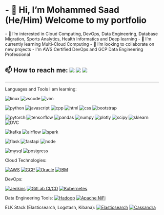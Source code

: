 <h1>- 👋 Hi, I’m Mohammed Saad (He/Him) 
 Welcome to my portfolio</h1>
- 👀 I’m interested in Cloud Computing, DevOps, Data Engineering, Database Migration, Sports Analytics, Health Informatics and Deep learning
- 🌱 I’m currently learning Multi-Cloud Computing
- 💞️ I’m looking to collaborate on new projects
- I'm AWS Certified DevOps and GCP Data Engineering Professional

📫 How to reach me:
<a href="https://twitter.com/Mohamme43073045?t=V2VGq-qo8elg7fkb4AwiSA&s=09"><img src="https://img.shields.io/badge/Twitter-%231DA1F2.svg?style=for-the-badge&logo=Twitter&logoColor=white"></a>
<a href="https://www.linkedin.com/in/badruddin-saad"><img src="https://img.shields.io/badge/linkedin-%230077B5.svg?style=for-the-badge&logo=linkedin&logoColor=white"></a>
<a href="mailto:badruddinsaad14@gmail.com"><img src="https://img.shields.io/badge/Gmail-D14836?style=for-the-badge&logo=gmail&logoColor=white"></a>
---
<!---
msaad7777/msaad7777 is a ✨ special ✨ repository because its `README.md` (this file) appears on your GitHub profile.
You can click the Preview link to take a look at your changes.
--->
---

Languages and Tools I am learning:

![linux](https://img.shields.io/badge/-Linux-black?style=flat&logo=linux)
![vscode](https://img.shields.io/badge/-VS_Code-black?style=flat&logo=visual-studio-code)
![vim](https://img.shields.io/badge/-Vim-black?style=flat&logo=vim)

![python](https://img.shields.io/badge/-Python-black?style=flat&logo=python)
![javascript](https://img.shields.io/badge/-JavaScript-black?style=flat&logo=javascript)
![cpp](https://img.shields.io/badge/-C++-black?style=flat&logo=c%2B%2B)
![html](https://img.shields.io/badge/-HTML-black?style=flat&logo=html5)
![css](https://img.shields.io/badge/-CSS-black?style=flat&logo=css3)
![bootstrap](https://img.shields.io/badge/-Bootstrap-black?style=flat&logo=bootstrap)

![pytorch](https://img.shields.io/badge/-PyTorch-black?style=flat&logo=pytorch)
![tensorflow](https://img.shields.io/badge/-TensorFlow-black?style=flat&logo=tensorflow)
![pandas](https://img.shields.io/badge/-Pandas-black?style=flat&logo=pandas)
![numpy](https://img.shields.io/badge/-NumPy-black?style=flat&logo=numpy)
![plotly](https://img.shields.io/badge/-Plotly-black?style=flat&logo=plotly)
![scipy](https://img.shields.io/badge/-SciPy-black?style=flat&logo=scipy)
![sklearn](https://img.shields.io/badge/-Scikit_Learn-black?style=flat&logo=scikit-learn)
![DVC](https://img.shields.io/badge/-DVC-black?style=flat&logo=data-version-control)

![kafka](https://img.shields.io/badge/-Kafka-black?style=flat&logo=apache-kafka)
![airflow](https://img.shields.io/badge/-Airflow-black?style=flat&logo=apache-airflow)
![spark](https://img.shields.io/badge/-Spark-black?style=flat&logo=apache-spark)

![flask](https://img.shields.io/badge/-Flask-black?style=flat&logo=flask)
![fastapi](https://img.shields.io/badge/-FastAPI-black?style=flat&logo=fastapi)
![node](https://img.shields.io/badge/-Node.js-black?style=flat&logo=node.js)

![mysql](https://img.shields.io/badge/-MySQL-black?style=flat&logo=mysql)
![postgress](https://img.shields.io/badge/-PostgreSQL-black?style=flat&logo=postgresql)

Cloud Technologies:

[![AWS](https://img.shields.io/badge/-AWS-black?style=flat&logo=amazon-aws)](https://aws.amazon.com/)
[![GCP](https://img.shields.io/badge/-GCP-black?style=flat&logo=google-cloud-platform)](https://cloud.google.com/)
[![Oracle](https://img.shields.io/badge/-Oracle-black?style=flat&logo=oracle)](https://www.oracle.com/)
[![IBM](https://img.shields.io/badge/-IBM-black?style=flat&logo=IBM)](https://www.ibm.com/)


DevOps:

[![Jenkins](https://img.shields.io/badge/-Jenkins-black?style=flat&logo=jenkins)](https://jenkins.io/)
[![GitLab CI/CD](https://img.shields.io/badge/-GitLab%20CI/CD-black?style=flat&logo=gitlab)](https://about.gitlab.com/product/continuous-integration/)
[![Kubernetes](https://img.shields.io/badge/-Kubernetes-black?style=flat&logo=kubernetes)](https://kubernetes.io/)


Data Engineering Tools:
[![Hadoop](https://img.shields.io/badge/-Hadoop-black?style=flat&logo=Apache-Hadoop)](https://hadoop.apache.org/)
[![Apache NiFi](https://img.shields.io/badge/-Apache%20NiFi-black?style=flat&logo=Apache-NiFi)](https://nifi.apache.org/)


ELK Stack (Elasticsearch, Logstash, Kibana):
[![Elasticsearch](https://img.shields.io/badge/-Elasticsearch-black?style=flat&logo=elasticsearch)](https://www.elastic.co/products/elasticsearch)
[![Cassandra](https://img.shields.io/badge/-Cassandra-black?style=flat&logo=Apache-Cassandra)](http://cassandra.apache.org/)



